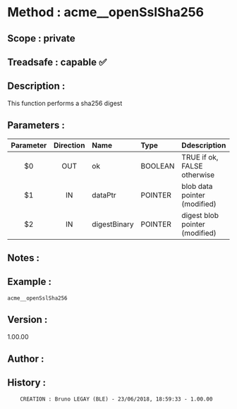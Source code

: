 ﻿# **Method :** acme__openSslSha256
## **Scope :** private
## **Treadsafe :** capable ✅ 
## **Description :** 
This function performs a sha256 digest
## **Parameters :** 
| Parameter | Direction | Name | Type | Ddescription | 
|:----:|:----:|:----|:----|:----| 
| $0 | OUT | ok | BOOLEAN | TRUE if ok, FALSE otherwise | 
| $1 | IN | dataPtr | POINTER | blob data pointer (modified) | 
| $2 | IN | digestBinary | POINTER | digest blob pointer (modified) | 

## **Notes :** 

## **Example :** 
```
acme__openSslSha256
```
## **Version :** 
1.00.00
## **Author :** 

## **History :** 

        CREATION : Bruno LEGAY (BLE) - 23/06/2018, 18:59:33 - 1.00.00
